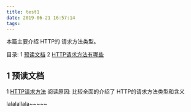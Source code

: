 ```yaml
---
title: test1
date: 2019-06-21 16:57:14
tags:
---
```


本篇主要介绍 HTTP的 请求方法类型。
<!-- more -->

目录:
1 [预读文档](#1)
2 [HTTP请求方法有哪些](#2)

## <span id="1">1 预读文档 </span>

1 [HTTP请求方法](https://itbilu.com/other/relate/EkwKysXIl.html)
阅读原因: 比较全面的介绍了 HTTP的请求方法类型和含义


lalalallala~~~~~